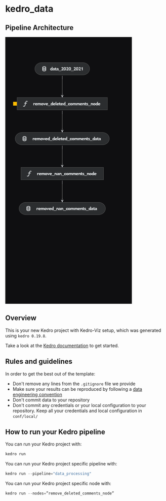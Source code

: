 # kedro_data

## Pipeline Architecture

![Kedro Pipeline](images/kedro-pipeline.png)

## Overview

This is your new Kedro project with Kedro-Viz setup, which was generated using `kedro 0.19.8`.

Take a look at the [Kedro documentation](https://docs.kedro.org) to get started.

## Rules and guidelines

In order to get the best out of the template:

- Don't remove any lines from the `.gitignore` file we provide
- Make sure your results can be reproduced by following a [data engineering convention](https://docs.kedro.org/en/stable/faq/faq.html#what-is-data-engineering-convention)
- Don't commit data to your repository
- Don't commit any credentials or your local configuration to your repository. Keep all your credentials and local configuration in `conf/local/`

## How to run your Kedro pipeline

You can run your Kedro project with:

```python
kedro run
```

You can run your Kedro project specific pipeline with:

```python
kedro run --pipeline="data_processing"
```

You can run your Kedro project specific node with:

```python
kedro run --nodes=”remove_deleted_comments_node”
```
